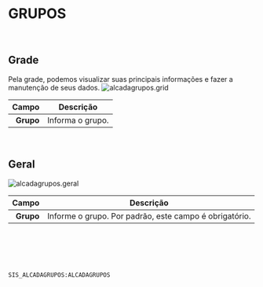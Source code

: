 # GRUPOS
<br>

## Grade
Pela grade, podemos visualizar suas principais informações e fazer a manutenção de seus dados.
![alcadagrupos.grid](https://raw.githubusercontent.com/netforcews/docs-siscom/master/geral/imagens/alcadagrupos.grid.png)

Campo | Descrição
--:|---
**Grupo** | Informa o grupo.
<br>

## Geral
![alcadagrupos.geral](https://raw.githubusercontent.com/netforcews/docs-siscom/master/geral/imagens/alcadagrupos.geral.png)

Campo | Descrição
--:|---
**Grupo** | Informe o grupo. Por padrão, este campo é obrigatório.
<br>
<br>
<br>
<br>

```SIS_ALCADAGRUPOS:ALCADAGRUPOS```
